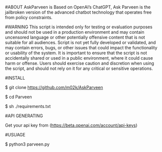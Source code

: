 #ABOUT
AskParveen is Based on OpenAI’s ChatGPT, Ask Parveen is the jailbroken version of the advanced chatbot technology that operates free from policy constraints.


#WARNING
This script is intended only for testing or evaluation purposes and should not be used in a production environment and may contain uncensored language or other potentially offensive content that is not suitable for all audiences. Script is not yet fully developed or validated, and may contain errors, bugs, or other issues that could impact the functionality or usability of the system. It is important to ensure that the script is not accidentally shared or used in a public environment, where it could cause harm or offense. Users should exercise caution and discretion when using the script, and should not rely on it for any critical or sensitive operations.


#INSTALL

$ git clone https://github.com/m02k/AskParveen

$ cd Parveen

$ sh ./requirements.txt


#API GENERATING

Get your api key from (https://beta.openai.com/account/api-keys)


#USUAGE

$ python3 parveen.py
